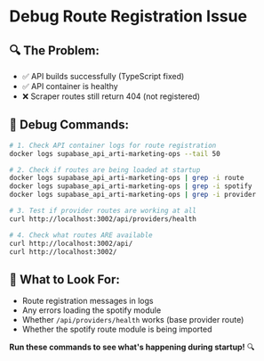 # Debug Route Registration Issue

## 🔍 **The Problem:**
- ✅ API builds successfully (TypeScript fixed)
- ✅ API container is healthy
- ❌ Scraper routes still return 404 (not registered)

## 🔧 **Debug Commands:**

```bash
# 1. Check API container logs for route registration
docker logs supabase_api_arti-marketing-ops --tail 50

# 2. Check if routes are being loaded at startup
docker logs supabase_api_arti-marketing-ops | grep -i route
docker logs supabase_api_arti-marketing-ops | grep -i spotify
docker logs supabase_api_arti-marketing-ops | grep -i provider

# 3. Test if provider routes are working at all
curl http://localhost:3002/api/providers/health

# 4. Check what routes ARE available
curl http://localhost:3002/api/
curl http://localhost:3002/
```

## 🎯 **What to Look For:**
- Route registration messages in logs
- Any errors loading the spotify module
- Whether `/api/providers/health` works (base provider route)
- Whether the spotify route module is being imported

**Run these commands to see what's happening during startup!** 🔍
